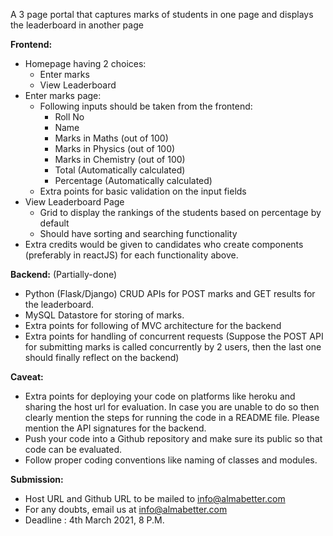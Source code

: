 A 3 page portal that captures marks of students in one page and displays the leaderboard in another page

**Frontend:**

- Homepage having 2 choices:
  - Enter marks
  - View Leaderboard
- Enter marks page:
  - Following inputs should be taken from the frontend:
    - Roll No
    - Name
    - Marks in Maths (out of 100)
    - Marks in Physics (out of 100)
    - Marks in Chemistry (out of 100)
    - Total (Automatically calculated)
    - Percentage (Automatically calculated)
  - Extra points for basic validation on the input fields
- View Leaderboard Page
  - Grid to display the rankings of the students based on percentage by default
  - Should have sorting and searching functionality
- Extra credits would be given to candidates who create components (preferably in reactJS) for each functionality above.

**Backend:** (Partially-done)

- Python (Flask/Django) CRUD APIs for POST marks and GET results for the leaderboard.
- MySQL Datastore for storing of marks.
- Extra points for following of MVC architecture for the backend
- Extra points for handling of concurrent requests (Suppose the POST API for submitting marks is called concurrently by 2 users, then the last one should finally reflect on the backend)

**Caveat:**

- Extra points for deploying your code on platforms like heroku and sharing the host url for evaluation. In case you are unable to do so then clearly mention the steps for running the code in a README file. Please mention the API signatures for the backend.
- Push your code into a Github repository and make sure its public so that code can be evaluated.
- Follow proper coding conventions like naming of classes and modules.

**Submission:**

- Host URL and Github URL to be mailed to info@almabetter.com
- For any doubts, email us at info@almabetter.com
- Deadline : 4th March 2021, 8 P.M.
